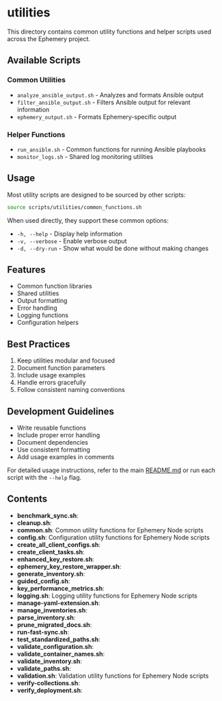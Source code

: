 # utilities


This directory contains common utility functions and helper scripts used across the Ephemery project.

## Available Scripts

### Common Utilities
- `analyze_ansible_output.sh` - Analyzes and formats Ansible output
- `filter_ansible_output.sh` - Filters Ansible output for relevant information
- `ephemery_output.sh` - Formats Ephemery-specific output

### Helper Functions
- `run_ansible.sh` - Common functions for running Ansible playbooks
- `monitor_logs.sh` - Shared log monitoring utilities

## Usage

Most utility scripts are designed to be sourced by other scripts:

```bash
source scripts/utilities/common_functions.sh
```

When used directly, they support these common options:
- `-h, --help` - Display help information
- `-v, --verbose` - Enable verbose output
- `-d, --dry-run` - Show what would be done without making changes

## Features

- Common function libraries
- Shared utilities
- Output formatting
- Error handling
- Logging functions
- Configuration helpers

## Best Practices

1. Keep utilities modular and focused
2. Document function parameters
3. Include usage examples
4. Handle errors gracefully
5. Follow consistent naming conventions

## Development Guidelines

- Write reusable functions
- Include proper error handling
- Document dependencies
- Use consistent formatting
- Add usage examples in comments

For detailed usage instructions, refer to the main [README.md](../../README.md) or run each script with the `--help` flag.

## Contents

- **benchmark_sync.sh**: 
- **cleanup.sh**: 
- **common.sh**: Common utility functions for Ephemery Node scripts
- **config.sh**: Configuration utility functions for Ephemery Node scripts
- **create_all_client_configs.sh**: 
- **create_client_tasks.sh**: 
- **enhanced_key_restore.sh**: 
- **ephemery_key_restore_wrapper.sh**: 
- **generate_inventory.sh**: 
- **guided_config.sh**: 
- **key_performance_metrics.sh**: 
- **logging.sh**: Logging utility functions for Ephemery Node scripts
- **manage-yaml-extension.sh**: 
- **manage_inventories.sh**: 
- **parse_inventory.sh**: 
- **prune_migrated_docs.sh**: 
- **run-fast-sync.sh**: 
- **test_standardized_paths.sh**: 
- **validate_configuration.sh**: 
- **validate_container_names.sh**: 
- **validate_inventory.sh**: 
- **validate_paths.sh**: 
- **validation.sh**: Validation utility functions for Ephemery Node scripts
- **verify-collections.sh**: 
- **verify_deployment.sh**: 
